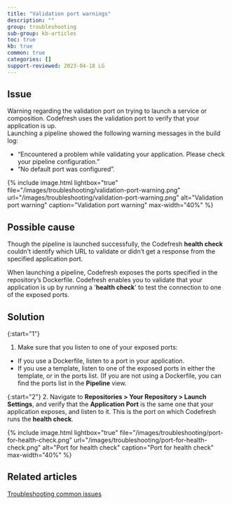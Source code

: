 ```yaml
---
title: "Validation port warnings"
description: ""
group: troubleshooting
sub-group: kb-articles
toc: true
kb: true
common: true
categories: []
support-reviewed: 2023-04-18 LG
---
```


## Issue

Warning regarding the validation port on trying to launch a service or composition. Codefresh uses the validation port to verify that your application is up.  
Launching a pipeline showed the following warning messages in the build log:        

  * “Encountered a problem while validating your application. Please check your pipeline configuration.”
  * “No default port was configured”.

{% include 
image.html 
lightbox="true" 
file="/images/troubleshooting/validation-port-warning.png" 
url="/images/troubleshooting/validation-port-warning.png"
alt="Validation port warning" 
caption="Validation port warning" 
max-width="40%"
%}



## Possible cause

Though the pipeline is launched successfully, the Codefresh **health check** couldn't identify which URL to validate or didn’t get a response from the specified application port.  
  
When launching a pipeline, Codefresh exposes the ports specified in the repository’s Dockerfile. Codefresh enables you to validate that your application is up by running a '**health check**' to test the connection to one of the exposed ports. 

## Solution

{:start="1"}
1. Make sure that you listen to one of your exposed ports:
  * If you use a Dockerfile, listen to a port in your application.
  * If you use a template, listen to one of the exposed ports in either the template, or in the ports list. (If you are not using a Dockerfile, you can find the ports list in the **Pipeline** view.

{:start="2"}
2. Navigate to **Repositories > Your Repository > Launch Settings**, and verify that the **Application Port** is the same one that your application exposes, and listen to it. This is the port on which Codefresh runs the **health check**.

{% include 
image.html 
lightbox="true" 
file="/images/troubleshooting/port-for-health-check.png" 
url="/images/troubleshooting/port-for-health-check.png"
alt="Port for health check" 
caption="Port for health check" 
max-width="40%"
%}

## Related articles
[Troubleshooting common issues]({{site.baseurl}}/docs/troubleshooting/common-issues)
